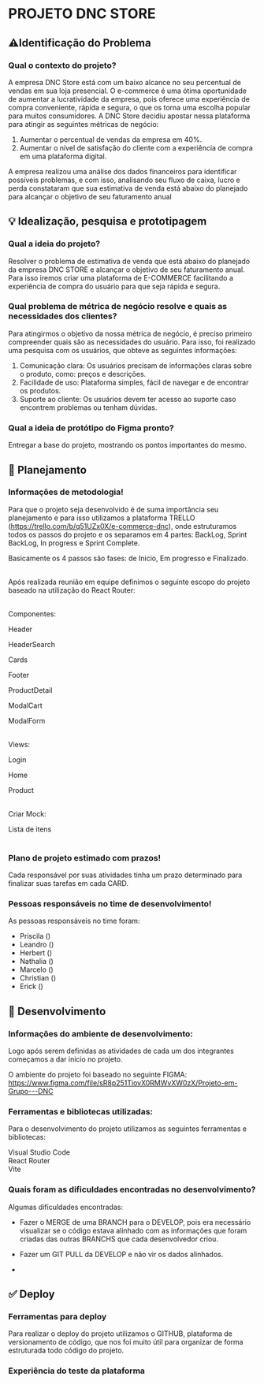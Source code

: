# PROJETO DNC STORE

## ⚠️Identificação do Problema <br>



### Qual o contexto do projeto?
A empresa DNC Store está com um baixo alcance no seu percentual de vendas em sua loja presencial. O e-commerce é uma ótima oportunidade de aumentar a lucratividade da empresa, pois oferece uma experiência de compra conveniente, rápida e segura, o que os torna uma escolha popular para muitos consumidores.
A DNC Store decidiu apostar nessa plataforma para atingir as
seguintes métricas de negócio:

1. Aumentar o percentual de vendas da empresa em 40%.
2. Aumentar o nível de satisfação do cliente com a experiência de compra em uma plataforma digital.

A empresa realizou uma análise dos dados financeiros para identificar possíveis problemas, e com isso, analisando seu fluxo de caixa, lucro e perda constataram que sua estimativa de venda está abaixo do planejado para alcançar o objetivo de seu faturamento anual




## 💡 Idealização, pesquisa e prototipagem<br>
### Qual a ideia do projeto?

Resolver o problema de estimativa de venda que está abaixo do planejado da empresa DNC STORE e alcançar o objetivo de seu faturamento anual. Para isso iremos criar  uma plataforma de E-COMMERCE facilitando a experiência de compra do usuário para que seja rápida e segura.

### Qual problema de métrica de negócio resolve e quais as necessidades dos clientes?

Para atingirmos o objetivo da nossa métrica de negócio, é preciso primeiro compreender quais são as necessidades do usuário. Para isso, foi realizado uma pesquisa com os usuários, que obteve as seguintes informações:


1. Comunicação clara: Os usuários precisam de informações claras sobre o produto, como: preços e descrições.
2. Facilidade de uso: Plataforma simples, fácil de navegar e de encontrar os produtos.
3. Suporte ao cliente: Os usuários devem ter acesso ao suporte caso encontrem problemas ou tenham dúvidas. 

### Qual a ideia de protótipo do Figma pronto?
Entregar a base do projeto, mostrando os pontos importantes do mesmo.

## 🚧 Planejamento<br>

### Informações de metodologia!
Para que o projeto seja desenvolvido é de suma importância seu planejamento e para isso utilizamos a plataforma TRELLO (https://trello.com/b/q51UZx0X/e-commerce-dnc), onde estruturamos todos os passos do projeto e os separamos em 4 partes: BackLog, Sprint BackLog, In progress e Sprint Complete.

Basicamente os 4 passos são fases: de Inicio, Em progresso e Finalizado.<br><br>

Após realizada reunião em equipe definimos o seguinte escopo do projeto baseado na utilização do React Router:<br><br>

Componentes:

Header 

HeaderSearch 

Cards 

Footer 

ProductDetail 

ModalCart 

ModalForm <br><br>

Views:

Login 

Home 

Product 
<br><br>

Criar Mock:

Lista de itens<br><br>


### Plano de projeto estimado com prazos!
Cada responsável por suas atividades tinha um prazo determinado para finalizar suas tarefas em cada CARD.

### Pessoas responsáveis no time de desenvolvimento!
As pessoas responsáveis no time foram:

* Priscila ()
* Leandro ()
* Herbert ()
* Nathalia ()
* Marcelo ()
* Christian ()
* Erick ()


## 🚀 Desenvolvimento<br>

### Informações do ambiente de desenvolvimento:
Logo após serem definidas as atividades de cada um dos integrantes começamos a dar inicio no projeto.

O ambiente do projeto foi baseado no seguinte FIGMA: https://www.figma.com/file/sR8p251TiovX0RMWvXW0zX/Projeto-em-Grupo---DNC


### Ferramentas e bibliotecas utilizadas:
Para o desenvolvimento do projeto utilizamos as seguintes ferramentas e bibliotecas:

Visual Studio Code <br>
React Router<br>
Vite<br>



### Quais foram as dificuldades encontradas no desenvolvimento?
Algumas dificuldades encontradas:

* Fazer o MERGE de uma BRANCH para o DEVELOP, pois era necessário visualizar se o código estava alinhado com as informações que foram criadas das outras BRANCHS que cada desenvolvedor criou.

* Fazer um GIT PULL da DEVELOP e não vir os dados alinhados.

* 



## ✅ Deploy

### Ferramentas para deploy
Para realizar o deploy do projeto utilizamos o GITHUB, plataforma de versionamento de código, que nos foi muito útil para organizar de forma estruturada todo código do projeto.

### Experiência do teste da plataforma
